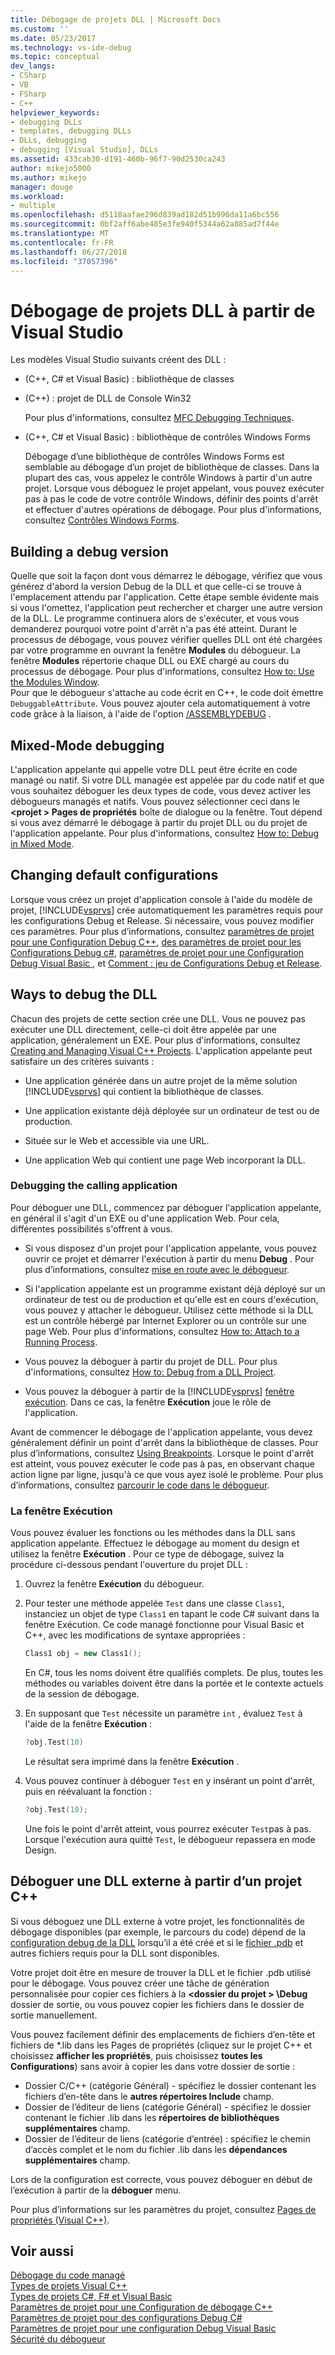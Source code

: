 ```yaml
---
title: Débogage de projets DLL | Microsoft Docs
ms.custom: ''
ms.date: 05/23/2017
ms.technology: vs-ide-debug
ms.topic: conceptual
dev_langs:
- CSharp
- VB
- FSharp
- C++
helpviewer_keywords:
- debugging DLLs
- templates, debugging DLLs
- DLLs, debugging
- debugging [Visual Studio], DLLs
ms.assetid: 433cab30-d191-460b-96f7-90d2530ca243
author: mikejo5000
ms.author: mikejo
manager: douge
ms.workload:
- multiple
ms.openlocfilehash: d5118aafae296d839ad182d51b996da11a6bc556
ms.sourcegitcommit: 0bf2aff6abe485e3fe940f5344a62a885ad7f44e
ms.translationtype: MT
ms.contentlocale: fr-FR
ms.lasthandoff: 06/27/2018
ms.locfileid: "37057396"
---
```

# <a name="debugging-dll-projects-from-visual-studio"></a>Débogage de projets DLL à partir de Visual Studio
Les modèles Visual Studio suivants créent des DLL :  
  
-   (C++, C# et Visual Basic) : bibliothèque de classes   

-   (C++) : projet de DLL de Console Win32
  
     Pour plus d'informations, consultez [MFC Debugging Techniques](../debugger/mfc-debugging-techniques.md).

-   (C++, C# et Visual Basic) : bibliothèque de contrôles Windows Forms
  
     Débogage d’une bibliothèque de contrôles Windows Forms est semblable au débogage d’un projet de bibliothèque de classes. Dans la plupart des cas, vous appelez le contrôle Windows à partir d'un autre projet. Lorsque vous déboguez le projet appelant, vous pouvez exécuter pas à pas le code de votre contrôle Windows, définir des points d'arrêt et effectuer d'autres opérations de débogage. Pour plus d'informations, consultez [Contrôles Windows Forms](/dotnet/framework/winforms/controls/index).  

  
##  <a name="vxtskdebuggingdllprojectsbuildingadebugversion"></a> Building a debug version  
 Quelle que soit la façon dont vous démarrez le débogage, vérifiez que vous générez d'abord la version Debug de la DLL et que celle-ci se trouve à l'emplacement attendu par l'application. Cette étape semble évidente mais si vous l'omettez, l'application peut rechercher et charger une autre version de la DLL. Le programme continuera alors de s'exécuter, et vous vous demanderez pourquoi votre point d'arrêt n'a pas été atteint. Durant le processus de débogage, vous pouvez vérifier quelles DLL ont été chargées par votre programme en ouvrant la fenêtre **Modules** du débogueur. La fenêtre **Modules** répertorie chaque DLL ou EXE chargé au cours du processus de débogage. Pour plus d'informations, consultez [How to: Use the Modules Window](../debugger/how-to-use-the-modules-window.md).  
 Pour que le débogueur s'attache au code écrit en C++, le code doit émettre `DebuggableAttribute`. Vous pouvez ajouter cela automatiquement à votre code grâce à la liaison, à l'aide de l'option [/ASSEMBLYDEBUG](/cpp/build/reference/assemblydebug-add-debuggableattribute) .  
  
##  <a name="vxtskdebuggingdllprojectsmixedmodedebugging"></a> Mixed-Mode debugging  
 L'application appelante qui appelle votre DLL peut être écrite en code managé ou natif. Si votre DLL managée est appelée par du code natif et que vous souhaitez déboguer les deux types de code, vous devez activer les débogueurs managés et natifs. Vous pouvez sélectionner ceci dans le  **\<projet > Pages de propriétés** boîte de dialogue ou la fenêtre. Tout dépend si vous avez démarré le débogage à partir du projet DLL ou du projet de l'application appelante. Pour plus d'informations, consultez [How to: Debug in Mixed Mode](../debugger/how-to-debug-in-mixed-mode.md).  
  
##  <a name="vxtskdebuggingdllprojectschangingdefaultconfigurations"></a> Changing default configurations  
 Lorsque vous créez un projet d'application console à l'aide du modèle de projet, [!INCLUDE[vsprvs](../code-quality/includes/vsprvs_md.md)] crée automatiquement les paramètres requis pour les configurations Debug et Release. Si nécessaire, vous pouvez modifier ces paramètres. Pour plus d’informations, consultez [paramètres de projet pour une Configuration Debug C++](../debugger/project-settings-for-a-cpp-debug-configuration.md), [des paramètres de projet pour les Configurations Debug c#](../debugger/project-settings-for-csharp-debug-configurations.md), [paramètres de projet pour une Configuration Debug Visual Basic ](../debugger/project-settings-for-a-visual-basic-debug-configuration.md), et [Comment : jeu de Configurations Debug et Release](../debugger/how-to-set-debug-and-release-configurations.md).  
  
##  <a name="vxtskdebuggingdllprojectswaystodebugthedll"></a> Ways to debug the DLL  
 Chacun des projets de cette section crée une DLL. Vous ne pouvez pas exécuter une DLL directement, celle-ci doit être appelée par une application, généralement un EXE. Pour plus d'informations, consultez [Creating and Managing Visual C++ Projects](/cpp/ide/creating-and-managing-visual-cpp-projects). L'application appelante peut satisfaire un des critères suivants :  
  
-   Une application générée dans un autre projet de la même solution [!INCLUDE[vsprvs](../code-quality/includes/vsprvs_md.md)] qui contient la bibliothèque de classes.  
  
-   Une application existante déjà déployée sur un ordinateur de test ou de production.  
  
-   Située sur le Web et accessible via une URL.  
  
-   Une application Web qui contient une page Web incorporant la DLL.  
  
###  <a name="vxtskdebuggingdllprojectsthecallingapplication"></a> Debugging the calling application  
Pour déboguer une DLL, commencez par déboguer l'application appelante, en général il s'agit d'un EXE ou d'une application Web. Pour cela, différentes possibilités s'offrent à vous.  
  
-   Si vous disposez d'un projet pour l'application appelante, vous pouvez ouvrir ce projet et démarrer l'exécution à partir du menu **Debug** . Pour plus d’informations, consultez [mise en route avec le débogueur](../debugger/getting-started-with-the-debugger.md).  
  
-   Si l'application appelante est un programme existant déjà déployé sur un ordinateur de test ou de production et qu'elle est en cours d'exécution, vous pouvez y attacher le débogueur. Utilisez cette méthode si la DLL est un contrôle hébergé par Internet Explorer ou un contrôle sur une page Web. Pour plus d'informations, consultez [How to: Attach to a Running Process](../debugger/attach-to-running-processes-with-the-visual-studio-debugger.md).  
  
-   Vous pouvez la déboguer à partir du projet de DLL. Pour plus d'informations, consultez [How to: Debug from a DLL Project](../debugger/how-to-debug-from-a-dll-project.md).  
  
-   Vous pouvez la déboguer à partir de la [!INCLUDE[vsprvs](../code-quality/includes/vsprvs_md.md)] [fenêtre exécution](#vxtskdebuggingdllprojectstheimmediatewindow). Dans ce cas, la fenêtre **Exécution** joue le rôle de l'application.  
  
Avant de commencer le débogage de l'application appelante, vous devez généralement définir un point d'arrêt dans la bibliothèque de classes. Pour plus d’informations, consultez [Using Breakpoints](../debugger/using-breakpoints.md). Lorsque le point d'arrêt est atteint, vous pouvez exécuter le code pas à pas, en observant chaque action ligne par ligne, jusqu'à ce que vous ayez isolé le problème. Pour plus d’informations, consultez [parcourir le code dans le débogueur](../debugger/navigating-through-code-with-the-debugger.md).
  
###  <a name="vxtskdebuggingdllprojectstheimmediatewindow"></a> La fenêtre Exécution  
 Vous pouvez évaluer les fonctions ou les méthodes dans la DLL sans application appelante. Effectuez le débogage au moment du design et utilisez la fenêtre **Exécution** . Pour ce type de débogage, suivez la procédure ci-dessous pendant l'ouverture du projet DLL :  
  
1.  Ouvrez la fenêtre **Exécution** du débogueur.  
  
2.  Pour tester une méthode appelée `Test` dans une classe `Class1`, instanciez un objet de type `Class1` en tapant le code C# suivant dans la fenêtre Exécution. Ce code managé fonctionne pour Visual Basic et C++, avec les modifications de syntaxe appropriées :  
  
    ```cpp
    Class1 obj = new Class1();  
    ```  
  
     En C#, tous les noms doivent être qualifiés complets. De plus, toutes les méthodes ou variables doivent être dans la portée et le contexte actuels de la session de débogage.  
  
3.  En supposant que `Test` nécessite un paramètre `int` , évaluez `Test` à l'aide de la fenêtre **Exécution** :  
  
    ```cpp
    ?obj.Test(10)  
    ```  
  
     Le résultat sera imprimé dans la fenêtre **Exécution** .  
  
4.  Vous pouvez continuer à déboguer `Test` en y insérant un point d'arrêt, puis en réévaluant la fonction :  
  
    ```cpp
    ?obj.Test(10);  
    ```  
  
     Une fois le point d'arrêt atteint, vous pourrez exécuter `Test`pas à pas. Lorsque l'exécution aura quitté `Test`, le débogueur repassera en mode Design.

## <a name="vxtskdebuggingdllprojectsexternal"></a> Déboguer une DLL externe à partir d’un projet C++

Si vous déboguez une DLL externe à votre projet, les fonctionnalités de débogage disponibles (par exemple, le parcours du code) dépend de la [configuration debug de la DLL](#vxtskdebuggingdllprojectsbuildingadebugversion) lorsqu’il a été créé et si le [fichier .pdb](../debugger/specify-symbol-dot-pdb-and-source-files-in-the-visual-studio-debugger.md) et autres fichiers requis pour la DLL sont disponibles.

Votre projet doit être en mesure de trouver la DLL et le fichier .pdb utilisé pour le débogage. Vous pouvez créer une tâche de génération personnalisée pour copier ces fichiers à la  **\<dossier du projet > \Debug** dossier de sortie, ou vous pouvez copier les fichiers dans le dossier de sortie manuellement.

Vous pouvez facilement définir des emplacements de fichiers d’en-tête et fichiers de *.lib dans les Pages de propriétés (cliquez sur le projet C++ et choisissez **afficher les propriétés**, puis choisissez **toutes les Configurations**) sans avoir à copier les dans votre dossier de sortie :

- Dossier C/C++ (catégorie Général) - spécifiez le dossier contenant les fichiers d’en-tête dans le **autres répertoires Include** champ.
- Dossier de l’éditeur de liens (catégorie Général) - spécifiez le dossier contenant le fichier .lib dans les **répertoires de bibliothèques supplémentaires** champ. 
- Dossier de l’éditeur de liens (catégorie d’entrée) : spécifiez le chemin d’accès complet et le nom du fichier .lib dans les **dépendances supplémentaires** champ.

Lors de la configuration est correcte, vous pouvez déboguer en début de l’exécution à partir de la **déboguer** menu.

Pour plus d’informations sur les paramètres du projet, consultez [Pages de propriétés (Visual C++)](/cpp/ide/property-pages-visual-cpp).
  
## <a name="see-also"></a>Voir aussi  
 [Débogage du code managé](../debugger/debugging-managed-code.md)   
 [Types de projets Visual C++](../debugger/debugging-preparation-visual-cpp-project-types.md)   
 [Types de projets C#, F# et Visual Basic](../debugger/debugging-preparation-csharp-f-hash-and-visual-basic-project-types.md)   
 [Paramètres de projet pour une Configuration de débogage C++](../debugger/project-settings-for-a-cpp-debug-configuration.md)   
 [Paramètres de projet pour des configurations Debug C#](../debugger/project-settings-for-csharp-debug-configurations.md)   
 [Paramètres de projet pour une configuration Debug Visual Basic](../debugger/project-settings-for-a-visual-basic-debug-configuration.md)   
 [Sécurité du débogueur](../debugger/debugger-security.md)
